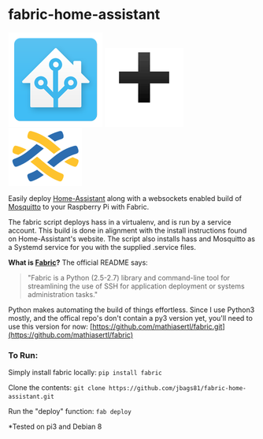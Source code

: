# fabric-home-assistant


 ![image](images/hass_icon.png) ![image](images/plus.png) ![image](images/fabric_icon.png) 
 
 Easily deploy [Home-Assistant](http://home-assistant.io) along with a websockets enabled build of [Mosquitto](https://github.com/eclipse/mosquitto) to your Raspberry Pi with Fabric. 
 
 The fabric script deploys hass in a virtualenv, and is run by a service account. This build is done in alignment with the install instructions found on Home-Assistant's website. The script also installs hass and Mosquitto as a Systemd service for you with the supplied .service files.

**What is [Fabric](http://www.fabfile.org)?**
 The official README says:
>  "Fabric is a Python (2.5-2.7) library and command-line tool for streamlining the use of SSH for application deployment or systems administration tasks."
 
 Python makes automating the build of things effortless. 
 Since I use Python3 mostly, and the offical repo's don't contain a py3 version yet, you'll need to use this version for now: [https://github.com/mathiasertl/fabric.git](https://github.com/mathiasertl/fabric)
 
###  To Run:
 
 Simply install fabric locally:
 ```pip install fabric```
 
 Clone the contents: ``` git clone https://github.com/jbags81/fabric-home-assistant.git ```
 
 Run the "deploy" function: ``` fab deploy ```
 
 
 
 
 *Tested on pi3 and Debian 8
